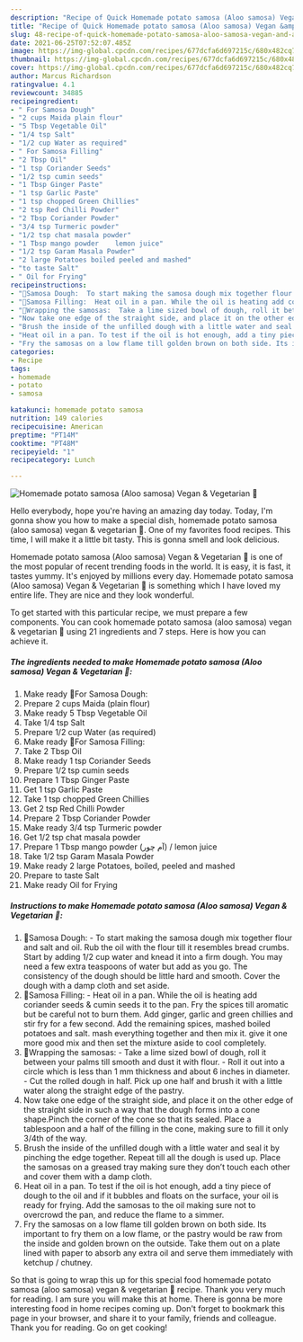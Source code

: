 ```yaml
---
description: "Recipe of Quick Homemade potato samosa (Aloo samosa) Vegan &amp;amp; Vegetarian 🍃"
title: "Recipe of Quick Homemade potato samosa (Aloo samosa) Vegan &amp;amp; Vegetarian 🍃"
slug: 48-recipe-of-quick-homemade-potato-samosa-aloo-samosa-vegan-and-amp-vegetarian
date: 2021-06-25T07:52:07.485Z
image: https://img-global.cpcdn.com/recipes/677dcfa6d697215c/680x482cq70/homemade-potato-samosa-aloo-samosa-vegan-vegetarian-recipe-main-photo.jpg
thumbnail: https://img-global.cpcdn.com/recipes/677dcfa6d697215c/680x482cq70/homemade-potato-samosa-aloo-samosa-vegan-vegetarian-recipe-main-photo.jpg
cover: https://img-global.cpcdn.com/recipes/677dcfa6d697215c/680x482cq70/homemade-potato-samosa-aloo-samosa-vegan-vegetarian-recipe-main-photo.jpg
author: Marcus Richardson
ratingvalue: 4.1
reviewcount: 34885
recipeingredient:
- " For Samosa Dough"
- "2 cups Maida plain flour"
- "5 Tbsp Vegetable Oil"
- "1/4 tsp Salt"
- "1/2 cup Water as required"
- " For Samosa Filling"
- "2 Tbsp Oil"
- "1 tsp Coriander Seeds"
- "1/2 tsp cumin seeds"
- "1 Tbsp Ginger Paste"
- "1 tsp Garlic Paste"
- "1 tsp chopped Green Chillies"
- "2 tsp Red Chilli Powder"
- "2 Tbsp Coriander Powder"
- "3/4 tsp Turmeric powder"
- "1/2 tsp chat masala powder"
- "1 Tbsp mango powder    lemon juice"
- "1/2 tsp Garam Masala Powder"
- "2 large Potatoes boiled peeled and mashed"
- "to taste Salt"
- " Oil for Frying"
recipeinstructions:
- "🌻Samosa Dough:  To start making the samosa dough mix together flour and salt and oil. Rub the oil with the flour till it resembles bread crumbs. Start by adding 1/2 cup water and knead it into a firm dough. You may need a few extra teaspoons of water but add as you go. The consistency of the dough should be little hard and smooth. Cover the dough with a damp cloth and set aside."
- "🌻Samosa Filling:  Heat oil in a pan. While the oil is heating add coriander seeds &amp; cumin seeds it to the pan. Fry the spices till aromatic but be careful not to burn them. Add ginger, garlic and green chillies and stir fry for a few second. Add the remaining spices, mashed boiled potatoes and salt. mash everything together and then mix it. give it one more good mix and then set the mixture aside to cool completely."
- "🌻Wrapping the samosas:  Take a lime sized bowl of dough, roll it between your palms till smooth and dust it with flour. Roll it out into a circle which is less than 1 mm thickness and about 6 inches in diameter. Cut the rolled dough in half. Pick up one half and brush it with a little water along the straight edge of the pastry."
- "Now take one edge of the straight side, and place it on the other edge of the straight side in such a way that the dough forms into a cone shape.Pinch the corner of the cone so that its sealed. Place a tablespoon and a half of the filling in the cone, making sure to fill it only 3/4th of the way."
- "Brush the inside of the unfilled dough with a little water and seal it by pinching the edge together. Repeat till all the dough is used up. Place the samosas on a greased tray making sure they don’t touch each other and cover them with a damp cloth."
- "Heat oil in a pan. To test if the oil is hot enough, add a tiny piece of dough to the oil and if it bubbles and floats on the surface, your oil is ready for frying. Add the samosas to the oil making sure not to overcrowd the pan, and reduce the flame to a simmer."
- "Fry the samosas on a low flame till golden brown on both side. Its important to fry them on a low flame, or the pastry would be raw from the inside and golden brown on the outside. Take them out on a plate lined with paper to absorb any extra oil and serve them immediately with ketchup / chutney."
categories:
- Recipe
tags:
- homemade
- potato
- samosa

katakunci: homemade potato samosa 
nutrition: 149 calories
recipecuisine: American
preptime: "PT14M"
cooktime: "PT48M"
recipeyield: "1"
recipecategory: Lunch

---
```



![Homemade potato samosa (Aloo samosa) Vegan &amp; Vegetarian 🍃](https://img-global.cpcdn.com/recipes/677dcfa6d697215c/680x482cq70/homemade-potato-samosa-aloo-samosa-vegan-vegetarian-recipe-main-photo.jpg)

Hello everybody, hope you're having an amazing day today. Today, I'm gonna show you how to make a special dish, homemade potato samosa (aloo samosa) vegan &amp; vegetarian 🍃. One of my favorites food recipes. This time, I will make it a little bit tasty. This is gonna smell and look delicious.

Homemade potato samosa (Aloo samosa) Vegan &amp; Vegetarian 🍃 is one of the most popular of recent trending foods in the world. It is easy, it is fast, it tastes yummy. It's enjoyed by millions every day. Homemade potato samosa (Aloo samosa) Vegan &amp; Vegetarian 🍃 is something which I have loved my entire life. They are nice and they look wonderful.




To get started with this particular recipe, we must prepare a few components. You can cook homemade potato samosa (aloo samosa) vegan &amp; vegetarian 🍃 using 21 ingredients and 7 steps. Here is how you can achieve it.

<!--inarticleads1-->

##### The ingredients needed to make Homemade potato samosa (Aloo samosa) Vegan &amp; Vegetarian 🍃:

1. Make ready  🌻For Samosa Dough:
1. Prepare 2 cups Maida (plain flour)
1. Make ready 5 Tbsp Vegetable Oil
1. Take 1/4 tsp Salt
1. Prepare 1/2 cup Water (as required)
1. Make ready  🌻For Samosa Filling:
1. Take 2 Tbsp Oil
1. Make ready 1 tsp Coriander Seeds
1. Prepare 1/2 tsp cumin seeds
1. Prepare 1 Tbsp Ginger Paste
1. Get 1 tsp Garlic Paste
1. Take 1 tsp chopped Green Chillies
1. Get 2 tsp Red Chilli Powder
1. Prepare 2 Tbsp Coriander Powder
1. Make ready 3/4 tsp Turmeric powder
1. Get 1/2 tsp chat masala powder
1. Prepare 1 Tbsp mango powder (آم چور) / lemon juice
1. Take 1/2 tsp Garam Masala Powder
1. Make ready 2 large Potatoes, boiled, peeled and mashed
1. Prepare to taste Salt
1. Make ready  Oil for Frying




<!--inarticleads2-->

##### Instructions to make Homemade potato samosa (Aloo samosa) Vegan &amp; Vegetarian 🍃:

1. 🌻Samosa Dough:  - To start making the samosa dough mix together flour and salt and oil. Rub the oil with the flour till it resembles bread crumbs. Start by adding 1/2 cup water and knead it into a firm dough. You may need a few extra teaspoons of water but add as you go. The consistency of the dough should be little hard and smooth. Cover the dough with a damp cloth and set aside.
1. 🌻Samosa Filling:  - Heat oil in a pan. While the oil is heating add coriander seeds &amp; cumin seeds it to the pan. Fry the spices till aromatic but be careful not to burn them. Add ginger, garlic and green chillies and stir fry for a few second. Add the remaining spices, mashed boiled potatoes and salt. mash everything together and then mix it. give it one more good mix and then set the mixture aside to cool completely.
1. 🌻Wrapping the samosas:  - Take a lime sized bowl of dough, roll it between your palms till smooth and dust it with flour. - Roll it out into a circle which is less than 1 mm thickness and about 6 inches in diameter. - Cut the rolled dough in half. Pick up one half and brush it with a little water along the straight edge of the pastry.
1. Now take one edge of the straight side, and place it on the other edge of the straight side in such a way that the dough forms into a cone shape.Pinch the corner of the cone so that its sealed. Place a tablespoon and a half of the filling in the cone, making sure to fill it only 3/4th of the way.
1. Brush the inside of the unfilled dough with a little water and seal it by pinching the edge together. Repeat till all the dough is used up. Place the samosas on a greased tray making sure they don’t touch each other and cover them with a damp cloth.
1. Heat oil in a pan. To test if the oil is hot enough, add a tiny piece of dough to the oil and if it bubbles and floats on the surface, your oil is ready for frying. Add the samosas to the oil making sure not to overcrowd the pan, and reduce the flame to a simmer.
1. Fry the samosas on a low flame till golden brown on both side. Its important to fry them on a low flame, or the pastry would be raw from the inside and golden brown on the outside. Take them out on a plate lined with paper to absorb any extra oil and serve them immediately with ketchup / chutney.




So that is going to wrap this up for this special food homemade potato samosa (aloo samosa) vegan &amp; vegetarian 🍃 recipe. Thank you very much for reading. I am sure you will make this at home. There is gonna be more interesting food in home recipes coming up. Don't forget to bookmark this page in your browser, and share it to your family, friends and colleague. Thank you for reading. Go on get cooking!
